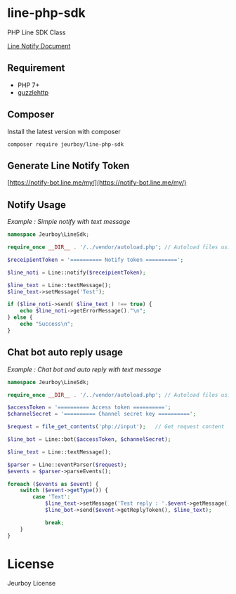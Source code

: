 line-php-sdk
========

PHP Line SDK Class

[Line Notify Document](https://notify-bot.line.me/doc/en/)


## Requirement
* PHP 7+
* [guzzlehttp](https://github.com/guzzle/guzzle)

## Composer

Install the latest version with composer

```
composer require jeurboy/line-php-sdk
```

## Generate Line Notify Token

[https://notify-bot.line.me/my/](https://notify-bot.line.me/my/)

## Notify Usage
*Example : Simple notify with text message*
```php
namespace Jeurboy\LineSdk;

require_once __DIR__ . '/../vendor/autoload.php'; // Autoload files using Composer autoload

$receipientToken = '========== Notify token ==========';

$line_noti = Line::notify($receipientToken);

$line_text = Line::textMessage();
$line_text->setMessage('Test');

if ($line_noti->send( $line_text ) !== true) {
    echo $line_noti->getErrorMessage()."\n";
} else {
    echo "Success\n";
}
```

## Chat bot auto reply usage
*Example : Chat bot and auto reply with text message*
```php
namespace Jeurboy\LineSdk;

require_once __DIR__ . '/../vendor/autoload.php'; // Autoload files using Composer autoload

$accessToken = '========== Access token ==========';
$channelSecret = '========== Channel secret key ==========';

$request = file_get_contents('php://input');   // Get request content

$line_bot = Line::bot($accessToken, $channelSecret);

$line_text = Line::textMessage();

$parser = Line::eventParser($request);
$events = $parser->parseEvents();

foreach ($events as $event) {
    switch ($event->getType()) {
        case 'Text':
            $line_text->setMessage('Test reply : '.$event->getMessage());
            $line_bot->send($event->getReplyToken(), $line_text);

            break;
    }
}
```

License
=======
Jeurboy License
